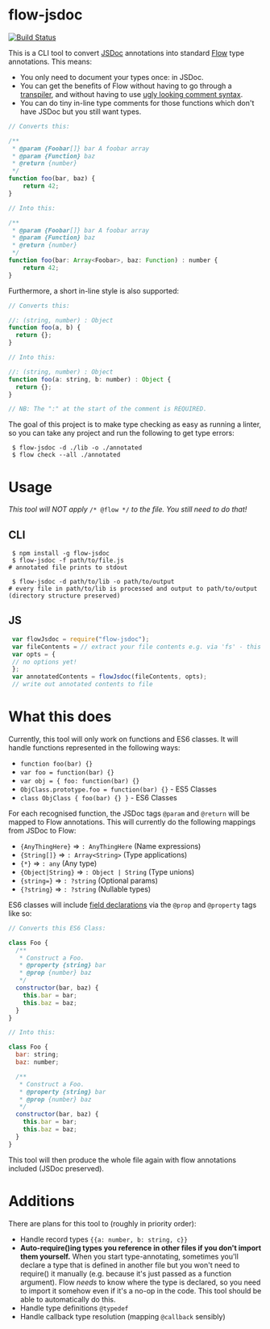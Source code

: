 # flow-jsdoc
[![Build Status](https://travis-ci.org/Kegsay/flow-jsdoc.svg?branch=master)](https://travis-ci.org/Kegsay/flow-jsdoc)

This is a CLI tool to convert [JSDoc](http://usejsdoc.org/index.html) annotations into standard [Flow](https://flowtype.org/) type annotations. This means:
 - You only need to document your types once: in JSDoc.
 - You can get the benefits of Flow without having to go through a [transpiler](http://babeljs.io/), and without having to use [ugly looking comment syntax](https://flowtype.org/blog/2015/02/20/Flow-Comments.html).
 - You can do tiny in-line type comments for those functions which don't have JSDoc but you still want types.

```javascript
// Converts this:

/**
 * @param {Foobar[]} bar A foobar array
 * @param {Function} baz
 * @return {number}
 */
function foo(bar, baz) {
    return 42;
}

// Into this:

/**
 * @param {Foobar[]} bar A foobar array
 * @param {Function} baz
 * @return {number}
 */
function foo(bar: Array<Foobar>, baz: Function) : number {
    return 42;
}
```

Furthermore, a short in-line style is also supported:

```js
// Converts this:

//: (string, number) : Object
function foo(a, b) {
  return {};
}

// Into this:

//: (string, number) : Object
function foo(a: string, b: number) : Object {
  return {};
}

// NB: The ":" at the start of the comment is REQUIRED.
```

The goal of this project is to make type checking as easy as running a linter, so you can take any project and run the following to get type errors:
```
 $ flow-jsdoc -d ./lib -o ./annotated
 $ flow check --all ./annotated
```

# Usage

*This tool will NOT apply* `/* @flow */` *to the file. You still need to do that!*

## CLI
```
 $ npm install -g flow-jsdoc
 $ flow-jsdoc -f path/to/file.js
# annotated file prints to stdout

 $ flow-jsdoc -d path/to/lib -o path/to/output
# every file in path/to/lib is processed and output to path/to/output (directory structure preserved)
```

## JS
```javascript
 var flowJsdoc = require("flow-jsdoc");
 var fileContents = // extract your file contents e.g. via 'fs' - this should be a string
 var opts = {
 // no options yet!
 };
 var annotatedContents = flowJsdoc(fileContents, opts);
 // write out annotated contents to file
```



# What this does
Currently, this tool will only work on functions and ES6 classes. It will handle functions represented in the following ways:
 * `function foo(bar) {}`
 * `var foo = function(bar) {}`
 * `var obj = { foo: function(bar) {}`
 * `ObjClass.prototype.foo = function(bar) {}` - ES5 Classes
 * `class ObjClass { foo(bar) {} }` - ES6 Classes

For each recognised function, the JSDoc tags `@param` and `@return` will be mapped to Flow annotations. This will currently do the following mappings from JSDoc to Flow:
 * `{AnyThingHere}` => `: AnyThingHere` (Name expressions)
 * `{String[]}` => `: Array<String>` (Type applications)
 * `{*}` => `: any` (Any type)
 * `{Object|String}` => `: Object | String` (Type unions)
 * `{string=}` => `: ?string` (Optional params)
 * `{?string}` => `: ?string` (Nullable types)

ES6 classes will include [field declarations](https://flowtype.org/docs/classes.html#_) via the `@prop` and `@property` tags like so:

```javascript
// Converts this ES6 Class:

class Foo {
  /**
   * Construct a Foo.
   * @property {string} bar
   * @prop {number} baz
   */
  constructor(bar, baz) {
    this.bar = bar;
    this.baz = baz;
  }
}

// Into this:

class Foo {
  bar: string;
  baz: number;

  /**
   * Construct a Foo.
   * @property {string} bar
   * @prop {number} baz
   */
  constructor(bar, baz) {
    this.bar = bar;
    this.baz = baz;
  }
}
```

This tool will then produce the whole file again with flow annotations included (JSDoc preserved).

# Additions
There are plans for this tool to (roughly in priority order):
 * Handle record types `{{a: number, b: string, c}}`
 * **Auto-require()ing types you reference in other files if you don't import them yourself.** When you start type-annotating, sometimes you'll declare a type that is defined in another file but you won't need to require() it manually (e.g. because it's just passed as a function argument). Flow *needs* to know where the type is declared, so you need to import it somehow even if it's a no-op in the code. This tool should be able to automatically do this.
 * Handle type definitions `@typedef`
 * Handle callback type resolution (mapping `@callback` sensibly)

